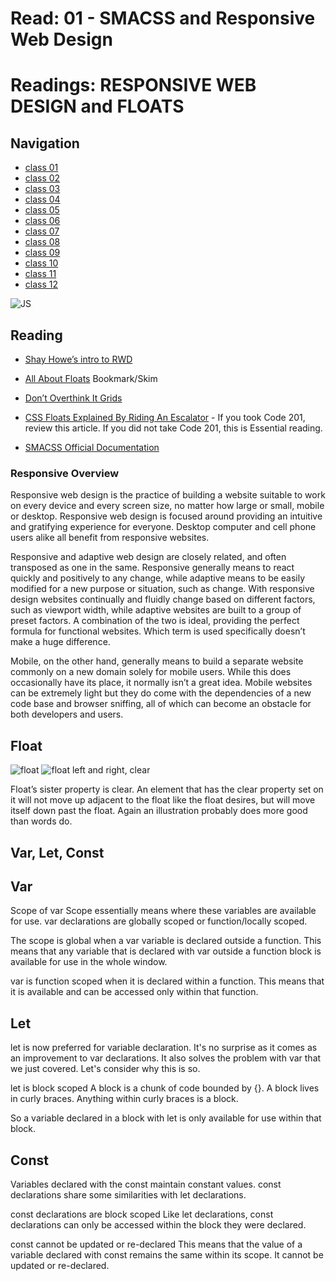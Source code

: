# Read: 01 - SMACSS and Responsive Web Design #

# Readings: RESPONSIVE WEB DESIGN and FLOATS #

## Navigation ##
 - [class 01](class-01.md)
 - [class 02](class-02.md)
 - [class 03](class-03.md) 
 - [class 04](class-04.md)
 - [class 05](class-05.md)
 - [class 06](class-06.md)
 - [class 07](class-07.md)
 - [class 08](class-08.md)
 - [class 09](class-09.md) 
 - [class 10](class-10.md)
 - [class 11](class-11.md)
 - [class 12](class-12.md)

![JS](https://external-content.duckduckgo.com/iu/?u=https%3A%2F%2Fgeekboots.sfo2.cdn.digitaloceanspaces.com%2Fpost%2Flet-vs-const-vs-var--1567744166855.jpg&f=1&nofb=1)

## Reading ##
- [Shay Howe’s intro to RWD](http://learn.shayhowe.com/advanced-html-css/responsive-web-design/)
- [All About Floats](https://css-tricks.com/all-about-floats/)
Bookmark/Skim
- [Don’t Overthink It Grids](https://css-tricks.com/dont-overthink-it-grids/)
- [CSS Floats Explained By Riding An Escalator](https://medium.freecodecamp.org/css-floats-explained-by-riding-an-escalator-57fa55232333) - If you took Code 201, review this article. If you did not take Code 201, this is Essential reading.

- [SMACSS Official Documentation](http://smacss.com/)



### Responsive Overview ###
Responsive web design is the practice of building a website suitable to work on every device and every screen size, no matter how large or small, mobile or desktop. Responsive web design is focused around providing an intuitive and gratifying experience for everyone. Desktop computer and cell phone users alike all benefit from responsive websites.

Responsive and adaptive web design are closely related, and often transposed as one in the same. Responsive generally means to react quickly and positively to any change, while adaptive means to be easily modified for a new purpose or situation, such as change. With responsive design websites continually and fluidly change based on different factors, such as viewport width, while adaptive websites are built to a group of preset factors. A combination of the two is ideal, providing the perfect formula for functional websites. Which term is used specifically doesn’t make a huge difference.

Mobile, on the other hand, generally means to build a separate website commonly on a new domain solely for mobile users. While this does occasionally have its place, it normally isn’t a great idea. Mobile websites can be extremely light but they do come with the dependencies of a new code base and browser sniffing, all of which can become an obstacle for both developers and users.

## Float ##

![float](https://i1.wp.com/css-tricks.com/wp-content/csstricks-uploads/web-layout.png?resize=540%2C240&ssl=1)
![float left and right, clear](https://i1.wp.com/css-tricks.com/wp-content/csstricks-uploads/directionalclearing.png?resize=540%2C226&ssl=1)

Float’s sister property is clear. An element that has the clear property set on it will not move up adjacent to the float like the float desires, but will move itself down past the float. Again an illustration probably does more good than words do.


## Var, Let, Const
## Var ##
Scope of var
Scope essentially means where these variables are available for use. var declarations are globally scoped or function/locally scoped.

The scope is global when a var variable is declared outside a function. This means that any variable that is declared with var outside a function block is available for use in the whole window.

var is function scoped when it is declared within a function. This means that it is available and can be accessed only within that function.

## Let ##

let is now preferred for variable declaration. It's no surprise as it comes as an improvement to var declarations. It also solves the problem with var that we just covered. Let's consider why this is so.

let is block scoped
A block is a chunk of code bounded by {}. A block lives in curly braces. Anything within curly braces is a block.

So a variable declared in a block with let  is only available for use within that block.

## Const ##

Variables declared with the const maintain constant values. const declarations share some similarities with let declarations.

const declarations are block scoped
Like let declarations, const declarations can only be accessed within the block they were declared.

const cannot be updated or re-declared
This means that the value of a variable declared with const remains the same within its scope. It cannot be updated or re-declared. 



